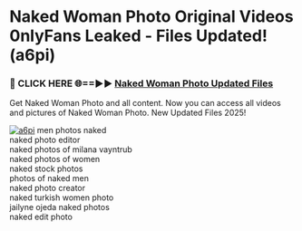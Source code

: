 # Naked Woman Photo Original Videos 0nlyFans Leaked - Files Updated! (a6pi)

<h3>🔴 CLICK HERE 🌐==►► <a href="https://tinyurl.com/yckcrads" rel="nofollow">Naked Woman Photo Updated Files</a></h3>

Get Naked Woman Photo and all content. Now you can access all videos and pictures of Naked Woman Photo. New Updated Files 2025!

[![a6pi](https://i.imgur.com/hpKpOFt.gif)](https://tinyurl.com/yckcrads)
men photos naked<br>
naked photo editor<br>
naked photos of milana vayntrub<br>
naked photos of women<br>
naked stock photos<br>
photos of naked men<br>
naked photo creator<br>
naked turkish women photo<br>
jailyne ojeda naked photos<br>
naked edit photo
